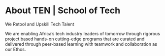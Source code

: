 # About TEN | School of Tech

We Retool and Upskill Tech Talent

We are enabling Africa’s tech industry leaders of tomorrow through rigorous project based hands-on cutting-edge programs that are curated and delivered through peer-based learning with teamwork and collaboration as our Ethos.
